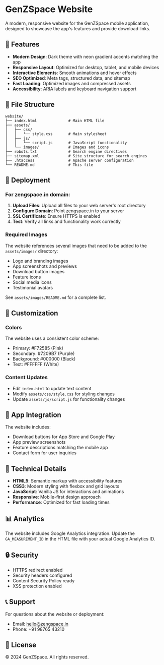 # GenZSpace Website

A modern, responsive website for the GenZSpace mobile application, designed to showcase the app's features and provide download links.

## 🌟 Features

- **Modern Design**: Dark theme with neon gradient accents matching the app
- **Responsive Layout**: Optimized for desktop, tablet, and mobile devices
- **Interactive Elements**: Smooth animations and hover effects
- **SEO Optimized**: Meta tags, structured data, and sitemap
- **Fast Loading**: Optimized images and compressed assets
- **Accessibility**: ARIA labels and keyboard navigation support

## 📁 File Structure

```
website/
├── index.html              # Main HTML file
├── assets/
│   ├── css/
│   │   └── style.css       # Main stylesheet
│   ├── js/
│   │   └── script.js       # JavaScript functionality
│   └── images/             # Images and icons
├── robots.txt              # Search engine directives
├── sitemap.xml             # Site structure for search engines
├── .htaccess               # Apache server configuration
└── README.md               # This file
```

## 🚀 Deployment

### For zengspace.in domain:

1. **Upload Files**: Upload all files to your web server's root directory
2. **Configure Domain**: Point zengspace.in to your server
3. **SSL Certificate**: Ensure HTTPS is enabled
4. **Test**: Verify all links and functionality work correctly

### Required Images

The website references several images that need to be added to the `assets/images/` directory:

- Logo and branding images
- App screenshots and previews
- Download button images
- Feature icons
- Social media icons
- Testimonial avatars

See `assets/images/README.md` for a complete list.

## 🎨 Customization

### Colors
The website uses a consistent color scheme:
- Primary: #F72585 (Pink)
- Secondary: #7209B7 (Purple)
- Background: #000000 (Black)
- Text: #FFFFFF (White)

### Content Updates
- Edit `index.html` to update text content
- Modify `assets/css/style.css` for styling changes
- Update `assets/js/script.js` for functionality changes

## 📱 App Integration

The website includes:
- Download buttons for App Store and Google Play
- App preview screenshots
- Feature descriptions matching the mobile app
- Contact form for user inquiries

## 🔧 Technical Details

- **HTML5**: Semantic markup with accessibility features
- **CSS3**: Modern styling with flexbox and grid layouts
- **JavaScript**: Vanilla JS for interactions and animations
- **Responsive**: Mobile-first design approach
- **Performance**: Optimized for fast loading times

## 📊 Analytics

The website includes Google Analytics integration. Update the `GA_MEASUREMENT_ID` in the HTML file with your actual Google Analytics ID.

## 🔒 Security

- HTTPS redirect enabled
- Security headers configured
- Content Security Policy ready
- XSS protection enabled

## 📞 Support

For questions about the website or deployment:
- Email: hello@zengspace.in
- Phone: +91 98765 43210

## 📄 License

© 2024 GenZSpace. All rights reserved.
